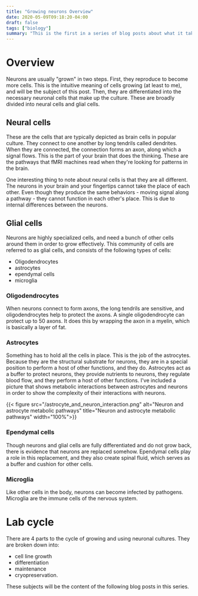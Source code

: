 ```yaml
---
title: "Growing neurons Overview"
date: 2020-05-09T09:18:20-04:00
draft: false
tags: ["biology"]
summary: "This is the first in a series of blog posts about what it takes to grow neuronal cultures."
---
```


# Overview

Neurons are usually "grown" in two steps. First, they reproduce to become more cells. This is the intuitive meaning of cells growing (at least to me), and will be the subject of this post. Then, they are differentiated into the necessary neuronal cells that make up the culture. These are broadly divided into neural cells and glial cells.

## Neural cells

These are the cells that are typically depicted as brain cells in popular culture. They connect to one another by long tendrils called dendrites. When they are connected, the connection forms an axon, along which a signal flows. This is the part of your brain that does the thinking. These are the pathways that fMRI machines read when they're looking for patterns in the brain.

One interesting thing to note about neural cells is that they are all different. The neurons in your brain and your fingertips cannot take the place of each other. Even though they produce the same behaviors - moving signal along a pathway - they cannot function in each other's place. This is due to internal differences between the neurons.

## Glial cells

Neurons are highly specialized cells, and need a bunch of other cells around them in order to grow effectively. This community of cells are referred to as glial cells, and consists of the following types of cells:

* Oligodendrocytes
* astrocytes
* ependymal cells
* microglia

### Oligodendrocytes

When neurons connect to form axons, the long tendrils are sensitive, and oligodendrocytes help to protect the axons. A single oligodendrocyte can protect up to 50 axons. It does this by wrapping the axon in a myelin, which is basically a layer of fat.

### Astrocytes

Something has to hold all the cells in place. This is the job of the astrocytes. Because they are the structural substrate for neurons, they are in a special position to perform a host of other functions, and they do. Astrocytes act as a buffer to protect neurons, they provide nutrients to neurons, they regulate blood flow, and they perform a host of other functions. I've included a picture that shows metabolic interactions between astrocytes and neurons in order to show the complexity of their interactions with neurons.


{{< figure src="/astrocyte_and_neuron_interaction.png" alt="Neuron and astrocyte metabolic pathways" title="Neuron and astrocyte metabolic pathways" width="100%">}}

### Ependymal cells

Though neurons and glial cells are fully differentiated and do not grow back, there is evidence that neurons are replaced somehow. Ependymal cells play a role in this replacement, and they also create spinal fluid, which serves as a buffer and cushion for other cells.

### Microglia

Like other cells in the body, neurons can become infected by pathogens. Microglia are the immune cells of the nervous system.

# Lab cycle

There are 4 parts to the cycle of growing and using neuronal cultures. They are broken down into:
* cell line growth
* differentiation
* maintenance
* cryopreservation.

These subjects will be the content of the following blog posts in this series.
